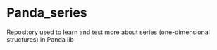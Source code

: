 # Panda_series
Repository used to learn and test more about series (one-dimensional structures) in Panda lib
